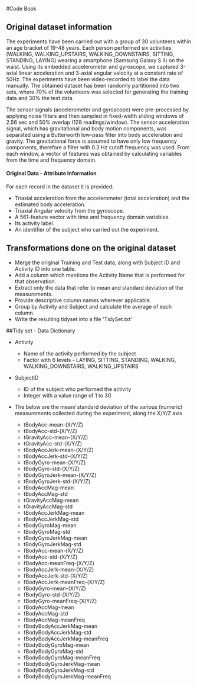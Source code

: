 #Code Book

## Original dataset information
The experiments have been carried out with a group of 30 volunteers within an age bracket of 19-48 years. Each person performed six activities (WALKING, WALKING_UPSTAIRS, WALKING_DOWNSTAIRS, SITTING, STANDING, LAYING) wearing a smartphone (Samsung Galaxy S II) on the waist. Using its embedded accelerometer and gyroscope, we captured 3-axial linear acceleration and 3-axial angular velocity at a constant rate of 50Hz. The experiments have been video-recorded to label the data manually. The obtained dataset has been randomly partitioned into two sets, where 70% of the volunteers was selected for generating the training data and 30% the test data. 

The sensor signals (accelerometer and gyroscope) were pre-processed by applying noise filters and then sampled in fixed-width sliding windows of 2.56 sec and 50% overlap (128 readings/window). The sensor acceleration signal, which has gravitational and body motion components, was separated using a Butterworth low-pass filter into body acceleration and gravity. The gravitational force is assumed to have only low frequency components, therefore a filter with 0.3 Hz cutoff frequency was used. From each window, a vector of features was obtained by calculating variables from the time and frequency domain.
	
#### Original Data - Attribute Information 
For each record in the dataset it is provided: 
* Triaxial acceleration from the accelerometer (total acceleration) and the estimated body acceleration. 
* Triaxial Angular velocity from the gyroscope. 
* A 561-feature vector with time and frequency domain variables. 
* Its activity label. 
* An identifier of the subject who carried out the experiment.
	
## Transformations done on the original dataset
* Merge the original Training and Test data, along with Subject ID and Activity ID into one table.
* Add a column which mentions the Activity Name that is performed for that observation.
* Extract only the data that refer to mean and standard deviation of the measurements.
* Provide descriptive column names wherever applicable.
* Group by Activity and Subject and calculate the average of each column.
* Write the resulting tidyset into a file 'TidySet.txt'
	
##Tidy set - Data Dictionary

- Activity
	* Name of the activity performed by the subject
	* Factor with 6 levels - LAYING, SITTING, STANDING, WALKING, WALKING_DOWNSTAIRS, WALKING_UPSTAIRS
			
- SubjectID
	* ID of the subject who performed the activity
	* Integer with a value range of 1 to 30

- The below are the mean/ standard deviation of the various (numeric) measurements collected during the experiment, along the X/Y/Z axis
	* tBodyAcc-mean-(X/Y/Z)
	* tBodyAcc-std-(X/Y/Z)
	* tGravityAcc-mean-(X/Y/Z)
	* tGravityAcc-std-(X/Y/Z)
	* tBodyAccJerk-mean-(X/Y/Z)
	* tBodyAccJerk-std-(X/Y/Z)
	* tBodyGyro-mean-(X/Y/Z)
	* tBodyGyro-std-(X/Y/Z)
	* tBodyGyroJerk-mean-(X/Y/Z)
	* tBodyGyroJerk-std-(X/Y/Z)
	* tBodyAccMag-mean
	* tBodyAccMag-std
	* tGravityAccMag-mean
	* tGravityAccMag-std
	* tBodyAccJerkMag-mean
	* tBodyAccJerkMag-std
	* tBodyGyroMag-mean
	* tBodyGyroMag-std
	* tBodyGyroJerkMag-mean
	* tBodyGyroJerkMag-std
	* fBodyAcc-mean-(X/Y/Z)
	* fBodyAcc-std-(X/Y/Z)
	* fBodyAcc-meanFreq-(X/Y/Z)
	* fBodyAccJerk-mean-(X/Y/Z)
	* fBodyAccJerk-std-(X/Y/Z)
	* fBodyAccJerk-meanFreq-(X/Y/Z)
	* fBodyGyro-mean-(X/Y/Z)
	* fBodyGyro-std-(X/Y/Z)
	* fBodyGyro-meanFreq-(X/Y/Z)
	* fBodyAccMag-mean
	* fBodyAccMag-std
	* fBodyAccMag-meanFreq
	* fBodyBodyAccJerkMag-mean
	* fBodyBodyAccJerkMag-std
	* fBodyBodyAccJerkMag-meanFreq
	* fBodyBodyGyroMag-mean
	* fBodyBodyGyroMag-std
	* fBodyBodyGyroMag-meanFreq
	* fBodyBodyGyroJerkMag-mean
	* fBodyBodyGyroJerkMag-std
	* fBodyBodyGyroJerkMag-meanFreq



 
			
